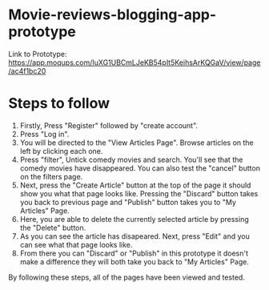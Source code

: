 # Movie-reviews-blogging-app-prototype
Link to Prototype: https://app.moqups.com/IuXG1UBCmLJeKB54pIt5KeihsArKQGaV/view/page/ac4f1bc20
# Steps to follow
1. Firstly, Press "Register" followed by "create account".
2. Press "Log in".
3. You will be directed to the "View Articles Page". Browse articles on the left by clicking each one.
4. Press "filter", Untick comedy movies and search. You'll see that the comedy movies have disappeared. You can also test the "cancel" button on the filters page.
5. Next, press the "Create Article" button at the top of the page it should show you what that page looks like. Pressing the "Discard" button takes you back to previous page and "Publish" button takes you to "My Articles" Page.
6. Here, you are able to delete the currently selected article by pressing the "Delete" button.
7. As you can see the article has disapeared. Next, press "Edit" and you can see what that page looks like.
8. From there you can "Discard" or "Publish" in this prototype it doesn't make a difference they will both take you back to "My Articles" Page.

By following these steps, all of the pages have been viewed and tested.
